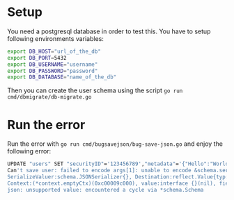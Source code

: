 # Setup
You need a postgresql database in order to test this.
You have to setup following environments variables:

```bash
export DB_HOST="url_of_the_db"
export DB_PORT=5432
export DB_USERNAME="username"
export DB_PASSWORD="password"
export DB_DATABASE="name_of_the_db"
```

Then you can create the user schema using the script `go run cmd/dbmigrate/db-migrate.go`

# Run the error

Run the error with `go run cmd/bugsavejson/bug-save-json.go` and enjoy the following error:
```bash
UPDATE "users" SET "securityID"='123456789',"metadata"='{"Hello":"World","World":42}',"age"=17,"isMajor"=false WHERE "id" = 'f7a872e8-d3f1-4586-8a3f-1c54d2ed7d2e'
Can't save user: failed to encode args[1]: unable to encode &schema.serializer{Field:(*schema.Field)(0xc0002b65a0), Serializer:schema.SerializerInterface(nil), 
SerializeValuer:schema.JSONSerializer{}, Destination:reflect.Value{typ:(*reflect.rtype)(0x1584920), ptr:(unsafe.Pointer)(0xc000245470), flag:0x199}, 
Context:(*context.emptyCtx)(0xc00009c000), value:interface {}(nil), fieldValue:(*database.UserMetadata)(0xc00027acf0)} into text format for jsonb (OID 3802): 
json: unsupported value: encountered a cycle via *schema.Schema
```
